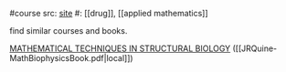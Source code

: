 #course 
src: [site](https://accio.github.io/AMIDD/) 
#: [[drug]], [[applied mathematics]]

find similar courses and books.

[MATHEMATICAL TECHNIQUES IN STRUCTURAL BIOLOGY](https://accio.github.io/AMIDD/assets/2019/05/JRQuine-MathBiophysicsBook.pdf) ([[JRQuine-MathBiophysicsBook.pdf|local]]) 

